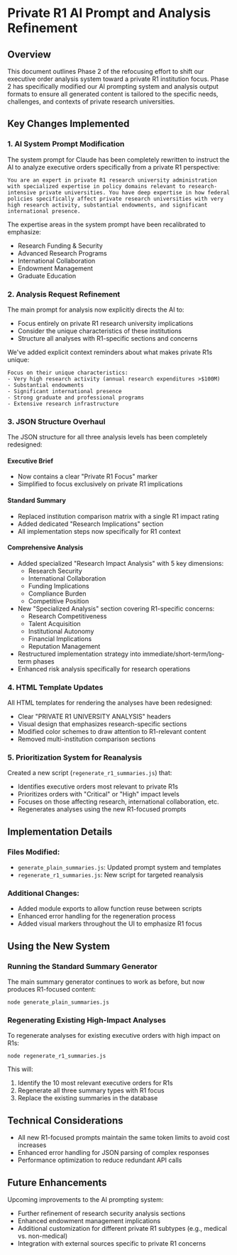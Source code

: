 # Private R1 AI Prompt and Analysis Refinement

## Overview

This document outlines Phase 2 of the refocusing effort to shift our executive order analysis system toward a private R1 institution focus. Phase 2 has specifically modified our AI prompting system and analysis output formats to ensure all generated content is tailored to the specific needs, challenges, and contexts of private research universities.

## Key Changes Implemented

### 1. AI System Prompt Modification

The system prompt for Claude has been completely rewritten to instruct the AI to analyze executive orders specifically from a private R1 perspective:

```
You are an expert in private R1 research university administration with specialized expertise in policy domains relevant to research-intensive private universities. You have deep expertise in how federal policies specifically affect private research universities with very high research activity, substantial endowments, and significant international presence.
```

The expertise areas in the system prompt have been recalibrated to emphasize:
- Research Funding & Security 
- Advanced Research Programs
- International Collaboration
- Endowment Management
- Graduate Education

### 2. Analysis Request Refinement

The main prompt for analysis now explicitly directs the AI to:
- Focus entirely on private R1 research university implications
- Consider the unique characteristics of these institutions
- Structure all analyses with R1-specific sections and concerns

We've added explicit context reminders about what makes private R1s unique:
```
Focus on their unique characteristics:
- Very high research activity (annual research expenditures >$100M)
- Substantial endowments
- Significant international presence
- Strong graduate and professional programs
- Extensive research infrastructure
```

### 3. JSON Structure Overhaul

The JSON structure for all three analysis levels has been completely redesigned:

#### Executive Brief
- Now contains a clear "Private R1 Focus" marker
- Simplified to focus exclusively on private R1 implications

#### Standard Summary
- Replaced institution comparison matrix with a single R1 impact rating
- Added dedicated "Research Implications" section
- All implementation steps now specifically for R1 context

#### Comprehensive Analysis
- Added specialized "Research Impact Analysis" with 5 key dimensions:
  - Research Security
  - International Collaboration
  - Funding Implications
  - Compliance Burden
  - Competitive Position
- New "Specialized Analysis" section covering R1-specific concerns:
  - Research Competitiveness
  - Talent Acquisition
  - Institutional Autonomy
  - Financial Implications
  - Reputation Management
- Restructured implementation strategy into immediate/short-term/long-term phases
- Enhanced risk analysis specifically for research operations

### 4. HTML Template Updates

All HTML templates for rendering the analyses have been redesigned:
- Clear "PRIVATE R1 UNIVERSITY ANALYSIS" headers
- Visual design that emphasizes research-specific sections
- Modified color schemes to draw attention to R1-relevant content
- Removed multi-institution comparison sections

### 5. Prioritization System for Reanalysis

Created a new script (`regenerate_r1_summaries.js`) that:
- Identifies executive orders most relevant to private R1s
- Prioritizes orders with "Critical" or "High" impact levels
- Focuses on those affecting research, international collaboration, etc.
- Regenerates analyses using the new R1-focused prompts

## Implementation Details

### Files Modified:
- `generate_plain_summaries.js`: Updated prompt system and templates
- `regenerate_r1_summaries.js`: New script for targeted reanalysis

### Additional Changes:
- Added module exports to allow function reuse between scripts
- Enhanced error handling for the regeneration process
- Added visual markers throughout the UI to emphasize R1 focus

## Using the New System

### Running the Standard Summary Generator

The main summary generator continues to work as before, but now produces R1-focused content:
```
node generate_plain_summaries.js
```

### Regenerating Existing High-Impact Analyses

To regenerate analyses for existing executive orders with high impact on R1s:
```
node regenerate_r1_summaries.js
```

This will:
1. Identify the 10 most relevant executive orders for R1s
2. Regenerate all three summary types with R1 focus
3. Replace the existing summaries in the database

## Technical Considerations

- All new R1-focused prompts maintain the same token limits to avoid cost increases
- Enhanced error handling for JSON parsing of complex responses
- Performance optimization to reduce redundant API calls

## Future Enhancements

Upcoming improvements to the AI prompting system:
- Further refinement of research security analysis sections
- Enhanced endowment management implications
- Additional customization for different private R1 subtypes (e.g., medical vs. non-medical)
- Integration with external sources specific to private R1 concerns